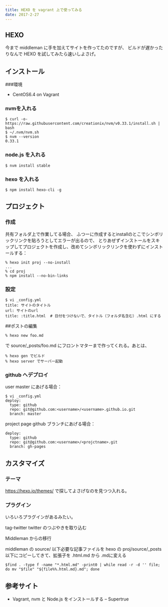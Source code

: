 ```yaml
---
title: HEXO を vagrant 上で使ってみる
date: 2017-2-27
---
```


## HEXO

今まで middleman に手を加えてサイトを作ってたのですが、 ビルドが遅かったりなんで HEXO を試してみたら速いしよさげ。

## インストール

###環境

- CentOS6.4 on Vagrant

### nvmを入れる

```
$ curl -o- https://raw.githubusercontent.com/creationix/nvm/v0.33.1/install.sh | bash
$ ~/.nvm/nvm.sh
$ nvm --version
0.33.1
```

### node.js を入れる

```
$ nvm install stable
```

### hexo を入れる

```
$ npm install hexo-cli -g
```

## プロジェクト
### 作成

共有フォルダ上で作業してる場合、 ふつーに作成するとinstallのとこでシンボリックリンクを貼ろうとしてエラーが出るので、 とりあぜずインストールをスキップしてプロジェクトを作成し、改めてシンボリックリンクを使わずにインストールする：

```
% hexo init proj --no-install
...
% cd proj
% npm install --no-bin-links
```

### 設定

```
$ vi _config.yml
title: サイトのタイトル
url: サイトのurl
title: :title.html  # 日付をつけないで、タイトル（フォルダ名含む）.html にする
```

##ポストの編集
```
% hexo new foo.md
```

で source/_posts/foo.md にフロントマターまで作ってくれる。あとは、

```
% hexo gen でビルド
% hexo server でサーバー起動
```

### github へデプロイ

user master にあげる場合：

```
$ vi _config.yml
deploy:
  type: github
  repo: git@github.com:<username>/<username>.github.io.git
  branch: master
```
project page github ブランチにあげる場合：

```
deploy:
  type: github
  repo: git@github.com:<username>/<projctname>.git
  branch: gh-pages
```

## カスタマイズ
### テーマ

https://hexo.io/themes/ で探してよさげなのを見つつ入れる。

### プラグイン

いろいろプラグインがあるみたい。

tag-twitter twitter のつぶやきを取り込む

Middleman からの移行

middleman の source/ 以下必要な記事ファイルを hexo の proj/source/_posts 以下にコピーしてきて、拡張子を .html.md から .mdに変える


```
$find . -type f -name "*.html.md" -print0 | while read -r -d '' file; do mv "$file" "${file%%.html.md}.md"; done
```

## 参考サイト
- Vagrant, nvm と Node.js をインストールする – Supertrue